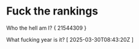 # Fuck the rankings

Who the hell am I?
{ 21544309 }

What fucking year is it?
[ 2025-03-30T08:43:20Z ]
